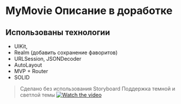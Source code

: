 # MyMovie Описание в доработке
## Использованы технологии 



- UIKit,
- Realm (добавить сохранение фаворитов)
- URLSession, JSONDecoder
- AutoLayout
- MVP + Router
- SOLID

> Сделано без использования Storyboard
> Поддержка темной и светлой темы
[![Watch the video](https://i.imgur.com/vKb2F1B.png)](https://youtu.be/qLOfvTZ_Kng)

